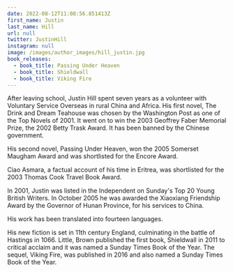 ```yaml
---
date: 2022-08-12T11:08:56.851413Z
first_name: Justin
last_name: Hill
url: null
twitter: JustinHill
instagram: null
image: /images/author_images/hill_justin.jpg
book_releases:
  - book_title: Passing Under Heaven
  - book_title: Shieldwall
  - book_title: Viking Fire
---
```

After leaving school, Justin Hill spent seven years as a volunteer with Voluntary Service Overseas in rural China and Africa. His first novel, The Drink and Dream Teahouse was chosen by the Washington Post as one of the Top Novels of 2001.  It went on to win the 2003 Geoffrey Faber Memorial Prize, the 2002 Betty Trask Award. It has been banned by the Chinese  government. 

His second novel, Passing Under Heaven, won the 2005 Somerset Maugham Award and was shortlisted for the Encore Award. 

Ciao Asmara, a factual account of his time in Eritrea, was shortlisted for the 2003 Thomas Cook Travel Book Award. 

In 2001, Justin was listed in the Independent on Sunday's Top 20 Young British Writers.  In October 2005 he was awarded the Xiaoxiang Friendship Award by the Governor of Hunan Province, for his services to China. 

His work has been translated into fourteen languages.

His new fiction is set in 11th century England, culminating in the battle of Hastings in 1066. Little, Brown published the first book, Shieldwall in 2011 to critical acclaim and it was named a Sunday Times Book of the Year. The sequel, Viking Fire, was published in 2016 and also named a Sunday Times Book of the Year.